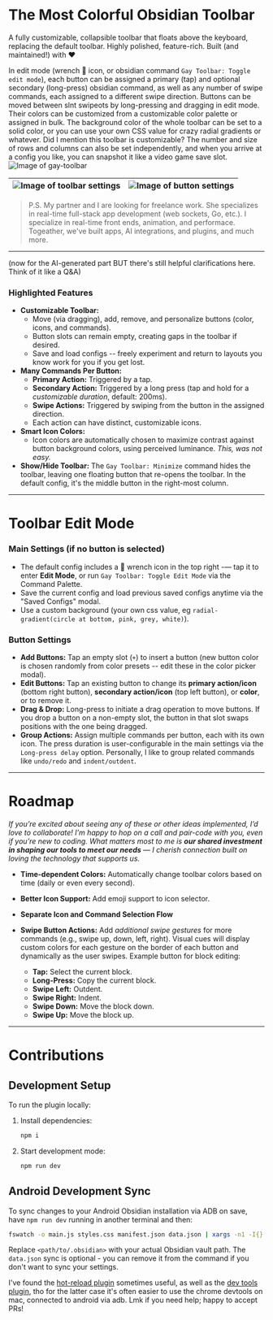 # **The Most Colorful Obsidian Toolbar**

A fully customizable, collapsible toolbar that floats above the keyboard, replacing the default toolbar. Highly polished, feature-rich. Built (and maintained!) with ❤️

In edit mode (wrench 🔧 icon, or obsidian command `Gay Toolbar: Toggle edit mode`), each button can be assigned a primary (tap) and optional secondary (long-press) obsidian command, as well as any number of swipe commands, each assigned to a different swipe direction. Buttons can be moved between slnt swipeots by long-pressing and dragging in edit mode. Their colors can be customized from a customizable color palette or assigned in bulk. The background color of the whole toolbar can be set to a solid color, or you can use your own CSS value for crazy radial gradients or whatever. Did I mention this toolbar is customizable? The number and size of rows and columns can also be set independently, and when you arrive at a config you like, you can snapshot it like a video game save slot.
![Image of gay-toolbar](https://github.com/user-attachments/assets/7a988e76-a193-40e4-bc16-1463dfbff3b4)

| ![Image of toolbar settings](https://github.com/user-attachments/assets/acc5123a-3460-49c8-99d2-6a31a06dbd6b) | ![Image of button settings](https://github.com/user-attachments/assets/a12e6246-7baa-4fc9-80ef-382c66e77e93) |
| ------------------------------------------------------------------------------------------------------------- | ------------------------------------------------------------------------------------------------------------ |

> P.S. My partner and I are looking for freelance work. She specializes in real-time full-stack app development (web sockets, Go, etc.). I specialize in real-time front ends, animation, and performace. Togeather, we've built apps, AI integrations, and plugins, and much more.

---

(now for the AI-generated part BUT there's still helpful clarifications here. Think of it like a Q&A)

### **Highlighted Features**

- **Customizable Toolbar:**
  - Move (via dragging), add, remove, and personalize buttons (color, icons, and commands).
  - Button slots can remain empty, creating gaps in the toolbar if desired.
  - Save and load configs -- freely experiment and return to layouts you know work for you if you get lost.
- **Many Commands Per Button:**
  - **Primary Action:** Triggered by a tap.
  - **Secondary Action:** Triggered by a long press (tap and hold for a _customizable duration_, default: 200ms).
  - **Swipe Actions:** Triggered by swiping from the button in the assigned direction.
  - Each action can have distinct, customizable icons.
- **Smart Icon Colors:**
  - Icon colors are automatically chosen to maximize contrast against button background colors, using perceived luminance. _This, was not easy._
- **Show/Hide Toolbar:** The `Gay Toolbar: Minimize` command hides the toolbar, leaving one floating button that re-opens the toolbar. In the default config, it's the middle button in the right-most column.

---

# **Toolbar Edit Mode**

### **Main Settings** (if no button is selected)

- The default config includes a 🔧 wrench icon in the top right -— tap it to enter **Edit Mode**, or run `Gay Toolbar: Toggle Edit Mode` via the Command Palette.
- Save the current config and load previous saved configs anytime via the "Saved Configs" modal.
- Use a custom background (your own css value, eg `radial-gradient(circle at bottom, pink, grey, white)`).

### **Button Settings**

- **Add Buttons:** Tap an empty slot (`+`) to insert a button (new button color is chosen randomly from color presets -- edit these in the color picker modal).
- **Edit Buttons:** Tap an existing button to change its **primary action/icon** (bottom right button), **secondary action/icon** (top left button), or **color**, or to remove it.
- **Drag & Drop:** Long-press to initiate a drag operation to move buttons. If you drop a button on a non-empty slot, the button in that slot swaps positions with the one being dragged.
- **Group Actions:** Assign multiple commands per button, each with its own icon. The press duration is user-configurable in the main settings via the `Long-press delay` option. Personally, I like to group related commands like `undo/redo` and `indent/outdent`.

---

# **Roadmap**

_If you’re excited about seeing any of these or other ideas implemented, I’d love to collaborate! I’m happy to hop on a call and pair-code with you, even if you’re new to coding. What matters most to me is **our shared investment in shaping our tools to meet our needs** — I cherish connection built on loving the technology that supports us._

- **Time-dependent Colors:** Automatically change toolbar colors based on time (daily or even every second).
- **Better Icon Support:** Add emoji support to icon selector.
- **Separate Icon and Command Selection Flow**
- **Swipe Button Actions:** Add _additional swipe gestures_ for more commands (e.g., swipe up, down, left, right). Visual cues will display custom colors for each gesture on the border of each button and dynamically as the user swipes. Example button for block editing:

  - **Tap:** Select the current block.
  - **Long-Press:** Copy the current block.
  - **Swipe Left:** Outdent.
  - **Swipe Right:** Indent.
  - **Swipe Down:** Move the block down.
  - **Swipe Up:** Move the block up.

---

# **Contributions**

## **Development Setup**

To run the plugin locally:

1. Install dependencies:

   ```bash
   npm i
   ```

2. Start development mode:
   ```bash
   npm run dev
   ```

## **Android Development Sync**

To sync changes to your Android Obsidian installation via ADB on save, have `npm run dev` running in another terminal and then:

```bash
fswatch -o main.js styles.css manifest.json data.json | xargs -n1 -I{} sh -c 'echo "Files changed, syncing..."; adb push main.js <path/to/.obsidian>/plugins/gay-toolbar/ && adb push styles.css <path/to/.obsidian>/plugins/gay-toolbar/ && adb push manifest.json <path/to/.obsidian>/plugins/gay-toolbar/ && adb push data.json <path/to/.obsidian>/plugins/gay-toolbar/ && echo "Sync complete"'
```

Replace `<path/to/.obsidian>` with your actual Obsidian vault path. The `data.json` sync is optional - you can remove it from the command if you don't want to sync your settings.

I've found the [hot-reload plugin](https://github.com/shabegom/obsidian-hot-reload-mobile) sometimes useful, as well as the [dev tools plugin](https://github.com/KjellConnelly/obsidian-dev-tools), tho for the latter case it's often easier to use the chrome devtools on mac, connected to android via adb. Lmk if you need help; happy to accept PRs!
